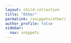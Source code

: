 ```yaml
---
layout: child-collection
title: "Other"
permalink: /snippets/other/
author_profile: false
sidebar:
  nav: snippets
---
```


